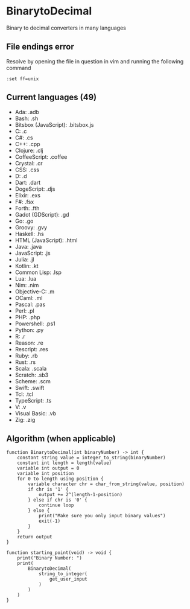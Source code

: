 # BinarytoDecimal

Binary to decimal converters in many languages

## File endings error

Resolve by opening the file in question in vim and running the following command

```vim
:set ff=unix
```

## Current languages (49)

- Ada: .adb
- Bash: .sh
- Bitsbox (JavaScript): .bitsbox.js
- C: .c
- C#: .cs
- C++: .cpp
- Clojure: .clj
- CoffeeScript: .coffee
- Crystal: .cr
- CSS: .css
- D: .d
- Dart: .dart
- DogeScript: .djs
- Elixir: .exs
- F#: .fsx
- Forth: .fth
- Gadot (GDScript): .gd
- Go: .go
- Groovy: .gvy
- Haskell: .hs
- HTML (JavaScript): .html
- Java: .java
- JavaScript: .js
- Julia: .jl
- Kotlin: .kt
- Common Lisp: .lsp
- Lua: .lua
- Nim: .nim
- Objective-C: .m
- OCaml: .ml
- Pascal: .pas
- Perl: .pl
- PHP: .php
- Powershell: .ps1
- Python: .py
- R: .r
- Reason: .re
- Rescript: .res
- Ruby: .rb
- Rust: .rs
- Scala: .scala
- Scratch: .sb3
- Scheme: .scm
- Swift: .swift
- Tcl: .tcl
- TypeScript: .ts
- V: .v
- Visual Basic: .vb
- Zig: .zig

## Algorithm (when applicable)

```pseudocode
function BinarytoDecimal(int binaryNumber) -> int {
    constant string value = integer_to_string(binaryNumber)
    constant int length = length(value)
    variable int output = 0
    variable int position
    for 0 to length using position {
        variable character chr = char_from_string(value, position)
        if chr is '1' {
            output += 2^(length-1-position)
        } else if chr is '0' {
            continue loop
        } else {
            print("Make sure you only input binary values")
            exit(-1)
        }
    }
    return output
}

function starting_point(void) -> void {
    print("Binary Number: ")
    print(
        BinarytoDecimal(
            string_to_integer(
                get_user_input
            )
        )
    )
}
```
